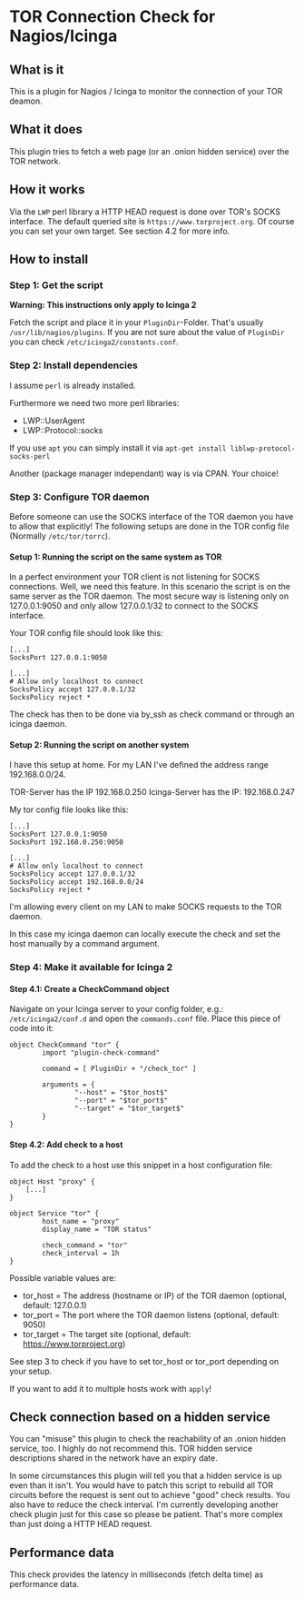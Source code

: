 # TOR Connection Check for Nagios/Icinga

## What is it

This is a plugin for Nagios / Icinga to monitor the connection of your TOR deamon.

## What it does

This plugin tries to fetch a web page (or an .onion hidden service) over the TOR network.

## How it works

Via the `LWP` perl library a HTTP HEAD request is done over TOR's SOCKS interface. The default queried site is `https://www.torproject.org`. Of course you can set your own target. See section 4.2 for more info.

## How to install
### Step 1: Get the script

__Warning: This instructions only apply to Icinga 2__

Fetch the script and place it in your `PluginDir`-Folder. That's usually `/usr/lib/nagios/plugins`.
If you are not sure about the value of `PluginDir` you can check `/etc/icinga2/constants.conf`.

### Step 2: Install dependencies

I assume `perl` is already installed.

Furthermore we need two more perl libraries:
- LWP::UserAgent
- LWP::Protocol::socks

If you use `apt` you can simply install it via `apt-get install liblwp-protocol-socks-perl`

Another (package manager independant) way is via CPAN. Your choice!

### Step 3: Configure TOR daemon

Before someone can use the SOCKS interface of the TOR daemon you have to allow that explicitly!
The following setups are done in the TOR config file (Normally `/etc/tor/torrc`).

#### Setup 1: Running the script on the same system as TOR

In a perfect environment your TOR client is not listening for SOCKS connections. Well, we need this feature. In this scenario the
script is on the same server as the TOR daemon. The most secure way is listening only on 127.0.0.1:9050 and only allow 127.0.0.1/32
to connect to the SOCKS interface.

Your TOR config file should look like this:
```
[...]
SocksPort 127.0.0.1:9050

[...]
# Allow only localhost to connect
SocksPolicy accept 127.0.0.1/32
SocksPolicy reject *
```

The check has then to be done via by_ssh as check command or through an icinga daemon.

#### Setup 2: Running the script on another system

I have this setup at home. For my LAN I've defined the address range 192.168.0.0/24.

TOR-Server has the IP 192.168.0.250
Icinga-Server has the IP: 192.168.0.247

My tor config file looks like this:
```
[...]
SocksPort 127.0.0.1:9050
SocksPort 192.168.0.250:9050

[...]
# Allow only localhost to connect
SocksPolicy accept 127.0.0.1/32
SocksPolicy accept 192.168.0.0/24
SocksPolicy reject *
```

I'm allowing every client on my LAN to make SOCKS requests to the TOR daemon.

In this case my icinga daemon can locally execute the check and set the host manually by a command argument.

### Step 4: Make it available for Icinga 2

#### Step 4.1: Create a CheckCommand object

Navigate on your Icinga server to your config folder, e.g.: `/etc/icinga2/conf.d` and open the `commands.conf` file.
Place this piece of code into it:

```
object CheckCommand "tor" {
        import "plugin-check-command"

        command = [ PluginDir + "/check_tor" ]

        arguments = {
                "--host" = "$tor_host$"
                "--port" = "$tor_port$"
                "--target" = "$tor_target$"
        }
}
```

#### Step 4.2: Add check to a host

To add the check to a host use this snippet in a host configuration file:

```
object Host "proxy" {
	[...]
}

object Service "tor" {
        host_name = "proxy"
        display_name = "TOR status"

        check_command = "tor"
        check_interval = 1h
}
```

Possible variable values are:

* tor_host = The address (hostname or IP) of the TOR daemon (optional, default: 127.0.0.1)
* tor_port = The port where the TOR daemon listens (optional, default: 9050)
* tor_target = The target site (optional, default: https://www.torproject.org)

See step 3 to check if you have to set tor_host or tor_port depending on your setup.

If you want to add it to multiple hosts work with `apply`!

## Check connection based on a hidden service

You can "misuse" this plugin to check the reachability of an .onion hidden service, too.
I highly do not recommend this. TOR hidden service descriptions shared in the network have an expiry date.

In some circumstances this plugin will tell you that a hidden service is up even than it isn't. You would have to patch this script to rebuild all TOR circuits before the request is sent out to achieve "good" check results. You also have to reduce the check interval.
I'm currently developing another check plugin just for this case so please be patient. That's more complex than just doing a HTTP HEAD request.

## Performance data

This check provides the latency in milliseconds (fetch delta time) as performance data.
